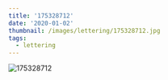 ```yaml
---
title: '175328712'
date: '2020-01-02'
thumbnail: /images/lettering/175328712.jpg
tags:
  - lettering
---
```


![175328712](/images/lettering/175328712.jpg)
